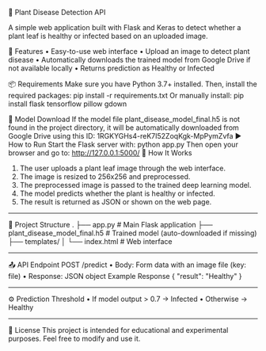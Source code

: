 
🌿 Plant Disease Detection API

A simple web application built with Flask and Keras to detect whether a plant leaf is healthy or infected based on an uploaded image.

🚀 Features
•	Easy-to-use web interface
•	Upload an image to detect plant disease
•	Automatically downloads the trained model from Google Drive if not available locally
•	Returns prediction as Healthy or Infected

📦 Requirements
Make sure you have Python 3.7+ installed. Then, install the required packages:
pip install -r requirements.txt
Or manually install:
pip install flask tensorflow pillow gdown

🧠 Model Download
If the model file plant_disease_model_final.h5 is not found in the project directory, it will be automatically downloaded from Google Drive using this ID:
1RGKYGHs4-reK7I52ZoqKgk-MpPymZvfa
▶️ How to Run
Start the Flask server with:
python app.py
Then open your browser and go to:
http://127.0.0.1:5000/
🧬 How It Works
1.	The user uploads a plant leaf image through the web interface.
2.	The image is resized to 256x256 and preprocessed.
3.	The preprocessed image is passed to the trained deep learning model.
4.	The model predicts whether the plant is healthy or infected.
5.	The result is returned as JSON or shown on the web page.
________________________________________
📁 Project Structure
.
├── app.py                        # Main Flask application
├── plant_disease_model_final.h5 # Trained model (auto-downloaded if missing)
├── templates/
│   └── index.html               # Web interface
________________________________________
📤 API Endpoint
POST /predict
•	Body: Form data with an image file (key: file)
•	Response: JSON object
Example Response
{
  "result": "Healthy"
}
________________________________________
⚙️ Prediction Threshold
•	If model output > 0.7 → Infected
•	Otherwise → Healthy
________________________________________
📄 License
This project is intended for educational and experimental purposes. Feel free to modify and use it.

